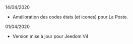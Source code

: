  14/04/2020
- Améiloration des codes états (et icones) pour La Poste.

 01/04/2020
- Version mise à jour pour Jeedom V4
